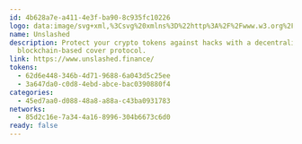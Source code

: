 ```yaml
---
id: 4b628a7e-a411-4e3f-ba90-8c935fc10226
logo: data:image/svg+xml,%3Csvg%20xmlns%3D%22http%3A%2F%2Fwww.w3.org%2F2000%2Fsvg%22%20width%3D%2248%22%20height%3D%2249%22%20fill%3D%22none%22%3E%3Crect%20width%3D%2247.998%22%20height%3D%2247.998%22%20y%3D%22.004%22%20fill%3D%22%2301F496%22%20rx%3D%2223.999%22%2F%3E%3Cpath%20fill%3D%22%23fff%22%20fill-rule%3D%22evenodd%22%20d%3D%22M24.08%2011.004c3.365.813%206.917.813%2011.92%204.602v6.675c0%2012.045-5.754%2012.045-11.924%2015.694C16.638%2034.319%2012%2033.313%2012%2022.28v-6.675c5.125-3.787%208.669-3.79%2012.08-4.602Zm.764%209.503-.276.002v14.256l.223-.145c1.529-1.02%202.416-2.183%202.662-3.488l-.008-7.13.25.045c1.166.238%202.37.846%203.611%201.824.187-1.923-.387-3.247-1.72-3.97-1.79-.971-3.462-1.435-5.018-1.392l.276-.002ZM23.54%2014.09c-.833.082-1.818.285-2.878.61l.022%2011.64c0%20.875-.655%201.56-1.483%201.56-.828%200-1.41-.72-1.41-1.543V15.614c-1.29.664-2.262%201.25-2.915%201.76%200%2012.72-.365%2011.81%208.664%2017.391V14.091Zm1.027%200v3.25l.364.049c3.852.542%206.582%201.975%208.192%204.298.314-2.396-.09-4.007-1.212-4.834-1.827-1.345-4.275-2.266-7.344-2.763Z%22%20clip-rule%3D%22evenodd%22%2F%3E%3C%2Fsvg%3E
name: Unslashed
description: Protect your crypto tokens against hacks with a decentralized
  blockchain-based cover protocol.
link: https://www.unslashed.finance/
tokens:
  - 62d6e448-346b-4d71-9688-6a043d5c25ee
  - 3a647da0-c0d8-4ebd-abce-bac0390880f4
categories:
  - 45ed7aa0-d088-48a8-a88a-c43ba0931783
networks:
  - 85d2c16e-7a34-4a16-8996-304b6673c6d0
ready: false
---
```

